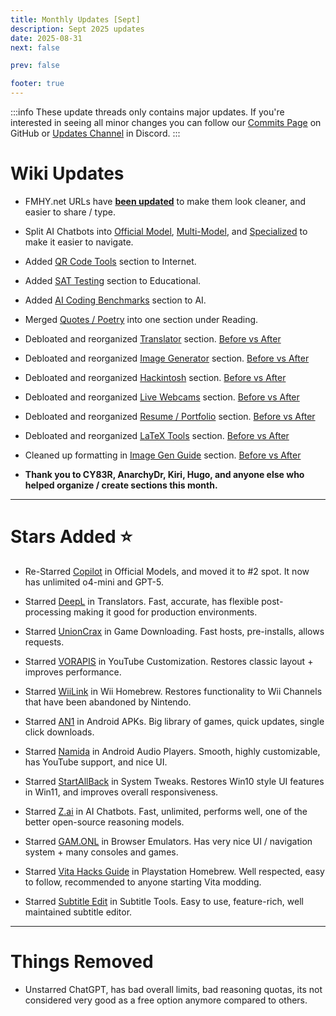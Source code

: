 ```yaml
---
title: Monthly Updates [Sept]
description: Sept 2025 updates
date: 2025-08-31
next: false

prev: false

footer: true
---
```


<Post authors="nbats"/>

:::info
These update threads only contains major updates. If you're interested
in seeing all minor changes you can follow our
[Commits Page](https://github.com/fmhy/FMHYedit/commits/main) on GitHub or
[Updates Channel](https://redd.it/17f8msf) in Discord.
:::

# Wiki Updates

- FMHY.net URLs have **[been updated](https://i.imgur.com/rNoyhHH.png)** to make them look cleaner, and easier to share / type. 

- Split AI Chatbots into [Official Model](https://fmhy.net/ai#official-model-sites), [Multi-Model](https://fmhy.net/ai#multiple-model-sites), and [Specialized](https://fmhy.net/ai#specialized-chatbots) to make it easier to navigate. 

- Added [QR Code Tools](https://fmhy.net/internet-tools#qr-code-tools) section to Internet.

- Added [SAT Testing](https://fmhy.net/educational#sat-testing) section to Educational.

- Added [AI Coding Benchmarks](https://fmhy.net/ai#coding-ai-benchmarks) section to AI.

- Merged [Quotes / Poetry](https://fmhy.net/readingpiracyguide#quotes-poetry) into one section under Reading.

- Debloated and reorganized [Translator](https://fmhy.net/text-tools#translators) section. [Before vs After](https://i.imgur.com/CO0U0xQ.png)

- Debloated and reorganized [Image Generator](https://fmhy.net/ai#image-generation) section. [Before vs After](https://i.imgur.com/wAcNMrX.png)

- Debloated and reorganized [Hackintosh](https://fmhy.net/system-tools#hackintosh) section. [Before vs After](https://i.imgur.com/aAHEhqe.png)

- Debloated and reorganized [Live Webcams](https://fmhy.net/misc#live-webcams) section. [Before vs After](https://i.imgur.com/jI0f3OV.png)

- Debloated and reorganized [Resume / Portfolio](https://fmhy.net/miscguide#resume-portfolio) section. [Before vs After](https://i.imgur.com/pwUZsYl.png)

- Debloated and reorganized [LaTeX Tools](https://fmhy.net/text-tools#latex-tools) section. [Before vs After](https://i.imgur.com/rVzuyvF.png)

- Cleaned up formatting in [Image Gen Guide](https://fmhy.net/ai#guides-tools) section. [Before vs After](https://i.imgur.com/ml6JGy7.png)

- **Thank you to CY83R, AnarchyDr, Kiri, Hugo, and anyone else who helped organize / create sections this month.**

***

# Stars Added ⭐

- Re-Starred [Copilot](https://fmhy.net/ai#official-model-sites) in Official Models, and moved it to #2 spot. It now has unlimited o4-mini and GPT-5.

- Starred [DeepL](https://fmhy.net/text-tools#translators) in Translators. Fast, accurate, has flexible post-processing making it good for production environments.

- Starred [UnionCrax](https://fmhy.net/gaming#download-games) in Game Downloading. Fast hosts, pre-installs, allows requests.

- Starred [VORAPIS](https://fmhy.net/social-media-tools#youtube-customization) in YouTube Customization. Restores classic layout + improves performance.

- Starred [WiiLink](https://fmhy.net/gaming-tools#wii-u-wii-homebrew) in Wii Homebrew. Restores functionality to Wii Channels that have been abandoned by Nintendo.

- Starred [AN1](https://fmhy.net/mobile#modded-apks) in Android APKs. Big library of games, quick updates, single click downloads.

- Starred [Namida](https://fmhy.net/mobile#android-audio-players) in Android Audio Players. Smooth, highly customizable, has YouTube support, and nice UI.

- Starred [StartAllBack](https://fmhy.net/system-tools#system-tweaks) in System Tweaks. Restores Win10 style UI features in Win11, and improves overall responsiveness.

- Starred [Z.ai](https://fmhy.net/ai) in AI Chatbots. Fast, unlimited, performs well, one of the better open-source reasoning models.

- Starred [GAM.ONL](https://fmhy.net/gaming#browser-emulators) in Browser Emulators. Has very nice UI / navigation system + many consoles and games.

- Starred [Vita Hacks Guide](https://fmhy.net/gaming-tools#playstation-homebrew) in Playstation Homebrew. Well respected, easy to follow, recommended to anyone starting Vita modding.

- Starred [Subtitle Edit](https://fmhy.net/video#subtitle-tools) in Subtitle Tools. Easy to use, feature-rich, well maintained subtitle editor.

***
 
# Things Removed

- Unstarred ChatGPT, has bad overall limits, bad reasoning quotas, its not considered very good as a free option anymore compared to others.
